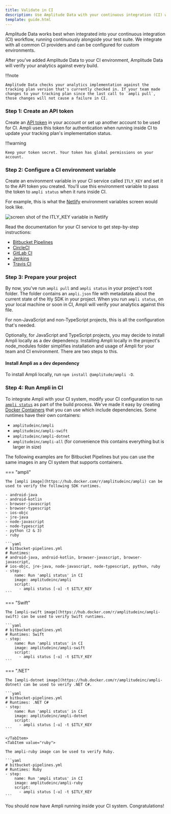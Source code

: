 ```yaml
---
title: Validate in CI
description: Use Amplitude Data with your continuous integration (CI) workflow. 
template: guide.html
---
```


Amplitude Data works best when integrated into your continuous integration (CI) workflow, running continuously alongside your test suite. We integrate with all common CI providers and can be configured for custom environments.

After you've added Amplitude Data to your CI environment, Amplitude Data will verify your analytics against every build.

!!!note

    Amplitude Data checks your analytics implementation against the tracking plan version that's currently checked in. If your team made changes to your tracking plan since the last call to `ampli pull`, those changes will not cause a failure in CI.

### Step 1: Create an API token

Create an [API token](https://data.amplitude.com/settings/api-tokens) in your account or set up another account to be used for CI. Ampli uses this token for authentication when running inside CI to update your tracking plan's implementation status.

!!!warning

    Keep your token secret. Your token has global permissions on your account.

### Step 2: Configure a CI environment variable

Create an environment variable in your CI service called `ITLY_KEY` and set it to the API token you created. You'll use this environment variable to pass the token to `ampli status` when it runs inside CI.

For example, this is what the [Netlify](https://docs.netlify.com/configure-builds/environment-variables/) environment variables screen would look like.

![screen shot of the ITLY_KEY variable in Netlify](../../assets/images/data-netlify-environment-variables.png)

Read the documentation for your CI service to get step-by-step instructions:

- [Bitbucket Pipelines](https://confluence.atlassian.com/bitbucket/variables-in-pipelines-794502608.html)
- [CircleCI](https://circleci.com/docs/2.0/env-vars/)
- [GitLab CI](https://docs.gitlab.com/ee/ci/variables/)
- [Jenkins](https://jenkins.io/doc/pipeline/tour/environment/#credentials-in-the-environment)
- [Travis CI](https://docs.travis-ci.com/user/environment-variables/)

### Step 3: Prepare your project

By now, you've run `ampli pull` and `ampli status` in your project's root folder. The folder contains an `ampli.json` file with metadatata about the current state of the Itly SDK in your project. When you run `ampli status`, on your local machine or soon in CI, Ampli will verify your analytics against this file.

For non-JavaScript and non-TypeScript projects, this is all the configuration that's needed.

Optionally, for JavaScript and TypeScript projects, you may decide to install Ampli locally as a dev dependency. Installing Ampli locally in the project's node_modules folder simplifies installation and usage of Ampli for your team and CI environment. There are two steps to this.

#### Install Ampli as a dev dependency

To install Ampli locally, run `npm install @amplitude/ampli -D`.

### Step 4: Run Ampli in CI

To integrate Ampli with your CI system, modify your CI configuration to run [`ampli status`](cli.md#ampli-status) as part of the build process. We've made it easy by creating [Docker Containers](https://hub.docker.com/u/amplitudeinc) that you can use which include dependencies. Some runtimes have their own containers:

- `amplitudeinc/ampli`
- `amplitudeinc/ampli-swift`
- `amplitudeinc/ampli-dotnet`
- `amplitudeinc/ampli-all` (for convenience this contains everything but is larger in size)

The following examples are for Bitbucket Pipelines but you can use the same images in any CI system that supports containers.

=== "ampli"

    The [ampli image](https://hub.docker.com/r/amplitudeinc/ampli) can be used to verify the following SDK runtimes.

    - android-java
    - android-kotlin
    - browser-javascript
    - browser-typescript
    - ios-objc
    - jre-java
    - node-javascript
    - node-typescript
    - python (2 & 3)
    - ruby

    ```yaml
    # bitbucket-pipelines.yml
    # Runtimes:
    # android-java, android-kotlin, browser-javascript, browser-javascript,
    # ios-objc, jre-java, node-javascript, node-typescript, python, ruby
    - step:
        name: Run 'ampli status' in CI
        image: amplitudeinc/ampli
        script:
          - ampli status [-u] -t $ITLY_KEY
    ```

=== "Swift"

    The [ampli-swift image](https://hub.docker.com/r/amplitudeinc/ampli-swift) can be used to verify Swift runtimes.

    ```yaml
    # bitbucket-pipelines.yml
    # Runtimes: Swift
    - step:
        name: Run 'ampli status' in CI
        image: amplitudeinc/ampli-swift
        script:
          - ampli status [-u] -t $ITLY_KEY
    ```

=== ".NET"

    The [ampli-dotnet image](https://hub.docker.com/r/amplitudeinc/ampli-dotnet) can be used to verify .NET C#.

    ```yaml
    # bitbucket-pipelines.yml
    # Runtimes: .NET C#
    - step:
        name: Run 'ampli status' in CI
        image: amplitudeinc/ampli-dotnet
        script:
          - ampli status [-u] -t $ITLY_KEY
    ```

    </TabItem>
    <TabItem value="ruby">

    The ampli-ruby image can be used to verify Ruby.

    ```yaml
    # bitbucket-pipelines.yml
    # Runtimes: Ruby
    - step:
        name: Run 'ampli status' in CI
        image: amplitudeinc/ampli-ruby
        script:
          - ampli status [-u] -t $ITLY_KEY
    ```

You should now have Ampli running inside your CI system. Congratulations!
